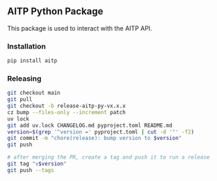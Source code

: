 ## AITP Python Package

This package is used to interact with the AITP API.

### Installation

```bash
pip install aitp
```

### Releasing

```bash
git checkout main
git pull
git checkout -b release-aitp-py-vx.x.x
cz bump --files-only --increment patch
uv lock
git add uv.lock CHANGELOG.md pyproject.toml README.md
version=$(grep '^version =' pyproject.toml | cut -d '"' -f2)
git commit -m "chore(release): bump version to $version"
git push

# after merging the PR, create a tag and push it to run a release
git tag "v$version"
git push --tags
```
